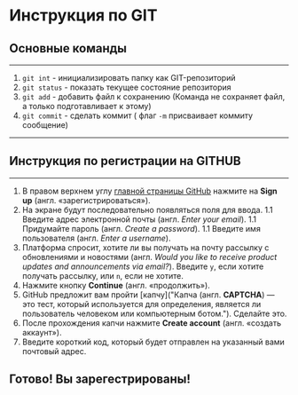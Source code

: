 # Инструкция по GIT

## Основные команды
---

1. `git int` - инициализировать папку как GIT-репозиторий
1. `git status` - показать текущее состояние репозитория
1. `git add` - добавить файл к сохранению (Команда не сохраняет файл, а только подготавливает к этому)
1. `git commit` - сделать коммит ( флаг `-m` присваивает коммиту сообщение)
---

## **Инструкция по регистрации на GITHUB**
---
1. В правом верхнем углу [главной страницы GitHub](https://github.com) 
   нажмите на **Sign up** (англ. «зарегистрироваться»).
1. На экране будут последовательно появляться поля для ввода.
   1.1 Введите адрес электронной почты (англ. *Enter your email*).
   1.1 Придумайте пароль (англ. *Create a password*).
   1.1 Введите имя пользователя (англ. *Enter a username*).
1. Платформа спросит, хотите ли вы получать на почту рассылку с 
   обновлениями и новостями (англ. *Would you like to receive product updates and announcements via email?*). 
   Введите `y`, если хотите получать рассылку, или `n`, если не хотите. 
1. Нажмите кнопку **Continue** (англ. «продолжить»).
1. GitHub предложит вам пройти [капчу]("Капча (англ. **CAPTCHA**) — это тест, который используется для определения, является ли пользователь человеком или компьютерным ботом."). Сделайте это.
1. После прохождения капчи нажмите **Create account** (англ. «создать аккаунт»).
1. Введите короткий код, который будет отправлен на указанный вами почтовый адрес.

Готово! Вы зарегестрированы!
---